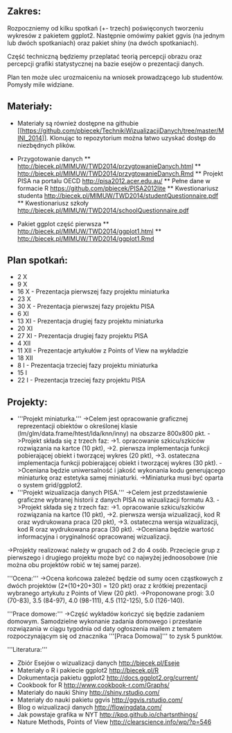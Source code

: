 Zakres:
-------
Rozpoczniemy od kilku spotka&#324; (+- trzech) po&#347;wi&#281;conych tworzeniu wykresów z pakietem ggplot2. Nast&#281;pnie omówimy pakiet ggvis (na jednym lub dwóch spotkaniach) oraz pakiet shiny (na dwóch spotkaniach). 

Cz&#281;&#347;&#263; techniczn&#261; b&#281;dziemy przeplata&#263; teori&#261; percepcji obrazu oraz percepcji grafiki statystycznej na bazie esejów o prezentacji danych.

Plan ten mo&#380;e ulec urozmaiceniu na wniosek prowadz&#261;cego lub studentów. Pomys&#322;y mile widziane.

Materia&#322;y:
---------------

* Materia&#322;y s&#261; równie&#380; dost&#281;pne na githubie [[https://github.com/pbiecek/TechnikiWizualizacjiDanych/tree/master/MINI_2014]]. Klonuj&#261;c to repozytorium mo&#380;na &#322;atwo uzyska&#263; dost&#281;p do niezb&#281;dnych plików.

* Przygotowanie danych
** http://biecek.pl/MIMUW/TWD2014/przygtowanieDanych.html
** http://biecek.pl/MIMUW/TWD2014/przygtowanieDanych.Rmd
** Projekt PISA na portalu OECD http://pisa2012.acer.edu.au/
** Pe&#322;ne dane w formacie R https://github.com/pbiecek/PISA2012lite
** Kwestionariusz studenta http://biecek.pl/MIMUW/TWD2014/studentQuestionnaire.pdf
** Kwestionariusz szko&#322;y http://biecek.pl/MIMUW/TWD2014/schoolQuestionnaire.pdf

* Pakiet ggplot cz&#281;&#347;&#263; pierwsza
** http://biecek.pl/MIMUW/TWD2014/ggplot1.html
** http://biecek.pl/MIMUW/TWD2014/ggplot1.Rmd


Plan spotka&#324;:
------------------
* 2 X
* 9 X
* 16 X - Prezentacja pierwszej fazy projektu miniaturka
* 23 X
* 30 X - Prezentacja pierwszej fazy projektu PISA
* 6 XI
* 13 XI - Prezentacja drugiej fazy projektu miniaturka
* 20 XI
* 27 XI - Prezentacja drugiej fazy projektu PISA
* 4 XII
* 11 XII - Prezentacje artyku&#322;ów z Points of View na wyk&#322;adzie
* 18 XII
* 8 I - Prezentacja trzeciej fazy projektu miniaturka
* 15 I
* 22 I - Prezentacja trzeciej fazy projektu PISA


Projekty:
---------
* '''Projekt miniaturka.''' 
->Celem jest opracowanie graficznej reprezentacji obiektów o okre&#347;lonej klasie (lm/glm/data.frame/htest/lda/knn/inny) na obszarze 800x800 pkt. 
->Projekt sk&#322;ada si&#281; z trzech faz: 
->1. opracowanie szkicu/szkiców rozwi&#261;zania na kartce (10 pkt), 
->2. pierwsza implementacja funkcji pobieraj&#261;cej obiekt i tworz&#261;cej wykres (20 pkt), 
->3. ostateczna implementacja funkcji pobieraj&#261;cej obiekt i tworz&#261;cej wykres (30 pkt). 
->Oceniana b&#281;dzie uniwersalno&#347;&#263; i jako&#347;&#263; wykonania kodu generuj&#261;cego miniaturk&#281; oraz estetyka samej miniaturki. 
->Miniaturka musi by&#263; oparta o system grid/ggplot2.
* '''Projekt wizualizacja danych PISA.''' 
->Celem jest przedstawienie graficzne wybranej historii z danych PISA na wizualizacji formatu A3. 
->Projekt sk&#322;ada si&#281; z trzech faz: 
->1. opracowanie szkicu/szkiców rozwi&#261;zania na kartce (10 pkt), 
->2. pierwsza wersja wizualizacji, kod R oraz wydrukowana praca (20 pkt), 
->3. ostateczna wersja wizualizacji, kod R oraz wydrukowana praca (30 pkt). 
->Oceniana b&#281;dzie warto&#347;&#263; informacyjna i oryginalno&#347;&#263; opracowanej wizualizacji.

->Projekty realizowa&#263; nale&#380;y w grupach od 2 do 4 osób. Przeci&#281;cie grup z pierwszego i drugiego projektu mo&#380;e by&#263; co najwy&#380;ej jednoosobowe (nie mo&#380;na obu projektów robi&#263; w tej samej parze).

'''Ocena:'''
->Ocena ko&#324;cowa zale&#380;e&#263; b&#281;dzie od sumy ocen cz&#261;stkowych z dwóch projektów (2*(10+20+30) = 120 pkt) oraz z krótkiej prezentacji wybranego artyku&#322;u z Points of View (20 pkt).
->Proponowane progi:  3.0 (70-83), 3.5 (84-97), 4.0 (98-111), 4.5 (112-125), 5.0 (126-140).

'''Prace domowe:'''
->Cz&#281;&#347;&#263; wyk&#322;adów ko&#324;czy&#263; si&#281; b&#281;dzie zadaniem domowym. Samodzielne wykonanie zadania domowego i przes&#322;anie rozwi&#261;zania w ci&#261;gu tygodnia od daty og&#322;oszenia mailem z tematem rozpoczynaj&#261;cym si&#281; od znacznika '''[Praca Domowa]''' to zysk 5 punktów.

'''Literatura:'''
* Zbiór Esejów o wizualizacji danych http://biecek.pl/Eseje
* Materia&#322;y o R i pakiecie ggplot2 http://biecek.pl/R
* Dokumentacja pakietu ggplot2 http://docs.ggplot2.org/current/
* Cookbook for R http://www.cookbook-r.com/Graphs/
* Materia&#322;y do nauki Shiny http://shiny.rstudio.com/
* Materia&#322;y do nauki pakietu ggvis http://ggvis.rstudio.com/
* Blog o wizualizacji danych http://flowingdata.com/
* Jak powstaje grafika w NYT http://kpq.github.io/chartsnthings/
* Nature Methods, Points of View http://clearscience.info/wp/?p=546
